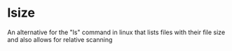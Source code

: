 # lsize
An alternative for the "ls" command in linux that lists files with their file size and also allows for relative scanning
